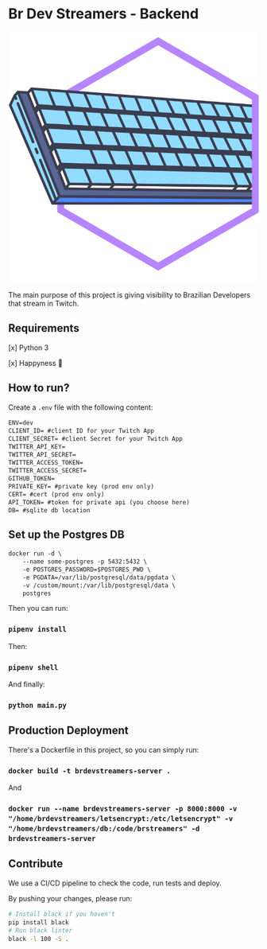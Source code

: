 # Br Dev Streamers - Backend

![Logo](./logo.svg)

The main purpose of this project is giving visibility to Brazilian Developers that stream in Twitch.

## Requirements

[x] Python 3

[x] Happyness 🙂

## How to run?

Create a `.env` file with the following content:

```
ENV=dev
CLIENT_ID= #client ID for your Twitch App
CLIENT_SECRET= #client Secret for your Twitch App
TWITTER_API_KEY=
TWITTER_API_SECRET=
TWITTER_ACCESS_TOKEN=
TWITTER_ACCESS_SECRET=
GITHUB_TOKEN=
PRIVATE_KEY= #private key (prod env only)
CERT= #cert (prod env only)
API_TOKEN= #token for private api (you choose here)
DB= #sqlite db location
```

## Set up the Postgres DB

```
docker run -d \
    --name some-postgres -p 5432:5432 \
    -e POSTGRES_PASSWORD=$POSTGRES_PWD \
    -e PGDATA=/var/lib/postgresql/data/pgdata \
    -v /custom/mount:/var/lib/postgresql/data \
    postgres
```

Then you can run:

### `pipenv install`

Then:

### `pipenv shell`

And finally:

### `python main.py`

## Production Deployment

There's a Dockerfile in this project, so you can simply run:

### `docker build -t brdevstreamers-server .`

And

### `docker run --name brdevstreamers-server -p 8000:8000 -v "/home/brdevstreamers/letsencrypt:/etc/letsencrypt" -v "/home/brdevstreamers/db:/code/brstreamers" -d brdevstreamers-server`

## Contribute

We use a CI/CD pipeline to check the code, run tests and deploy.

By pushing your changes, please run:

```sh
# Install black if you haven't
pip install black
# Run black linter
black -l 100 -S .
```
